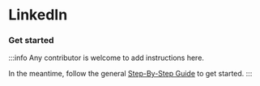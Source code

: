 # LinkedIn

### Get started

:::info
Any contributor is welcome to add instructions here. 

In the meantime, follow the general [Step-By-Step Guide](../reference/guide.md) to get started. 
:::